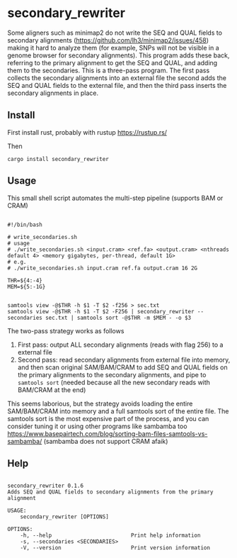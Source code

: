 # secondary_rewriter

Some aligners such as minimap2 do not write the SEQ and QUAL fields to
secondary alignments (https://github.com/lh3/minimap2/issues/458) making it
hard to analyze them (for example, SNPs will not be visible in a genome browser
for secondary alignments). This program adds these back, referring to the
primary alignment to get the SEQ and QUAL, and adding them to the secondaries.
This is a three-pass program. The first pass collects the secondary alignments
into an external file the second adds the SEQ and QUAL fields to the external
file, and then the third pass inserts the secondary alignments in place.

## Install

First install rust, probably with rustup https://rustup.rs/

Then

```
cargo install secondary_rewriter
```

## Usage

This small shell script automates the multi-step pipeline (supports BAM or CRAM)

```

#!/bin/bash

# write_secondaries.sh
# usage
# ./write_secondaries.sh <input.cram> <ref.fa> <output.cram> <nthreads default 4> <memory gigabytes, per-thread, default 1G>
# e.g.
# ./write_secondaries.sh input.cram ref.fa output.cram 16 2G

THR=${4:-4}
MEM=${5:-1G}


samtools view -@$THR -h $1 -T $2 -f256 > sec.txt
samtools view -@$THR -h $1 -T $2 -F256 | secondary_rewriter --secondaries sec.txt | samtools sort -@$THR -m $MEM - -o $3

```

The two-pass strategy works as follows

1. First pass: output ALL secondary alignments (reads with flag 256) to a
   external file
2. Second pass: read secondary alignments from external file into memory,
   and then scan original SAM/BAM/CRAM to add SEQ and QUAL fields on the
   primary alignments to the secondary alignments, and pipe to `samtools sort`
   (needed because all the new secondary reads with BAM/CRAM at the end)

This seems laborious, but the strategy avoids loading the entire SAM/BAM/CRAM
into memory and a full samtools sort of the entire file. The samtools sort is
the most expensive part of the process, and you can consider tuning it or using
other programs like sambamba too
https://www.basepairtech.com/blog/sorting-bam-files-samtools-vs-sambamba/
(sambamba does not support CRAM afaik)

## Help

```

secondary_rewriter 0.1.6
Adds SEQ and QUAL fields to secondary alignments from the primary alignment

USAGE:
    secondary_rewriter [OPTIONS]

OPTIONS:
    -h, --help                         Print help information
    -s, --secondaries <SECONDARIES>
    -V, --version                      Print version information

```
